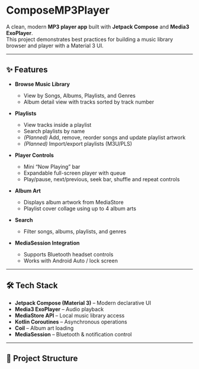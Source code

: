 # ComposeMP3Player

A clean, modern **MP3 player app** built with **Jetpack Compose** and **Media3 ExoPlayer**.  
This project demonstrates best practices for building a music library browser and player with a Material 3 UI.

---

## ✨ Features

- **Browse Music Library**
  - View by Songs, Albums, Playlists, and Genres  
  - Album detail view with tracks sorted by track number  

- **Playlists**
  - View tracks inside a playlist  
  - Search playlists by name  
  - *(Planned)* Add, remove, reorder songs and update playlist artwork  
  - *(Planned)* Import/export playlists (M3U/PLS)

- **Player Controls**
  - Mini “Now Playing” bar  
  - Expandable full-screen player with queue  
  - Play/pause, next/previous, seek bar, shuffle and repeat controls  

- **Album Art**
  - Displays album artwork from MediaStore  
  - Playlist cover collage using up to 4 album arts  

- **Search**
  - Filter songs, albums, playlists, and genres  

- **MediaSession Integration**
  - Supports Bluetooth headset controls  
  - Works with Android Auto / lock screen  

---

## 🛠️ Tech Stack

- **Jetpack Compose (Material 3)** – Modern declarative UI  
- **Media3 ExoPlayer** – Audio playback  
- **MediaStore API** – Local music library access  
- **Kotlin Coroutines** – Asynchronous operations  
- **Coil** – Album art loading  
- **MediaSession** – Bluetooth & notification control  

---

## 📂 Project Structure

